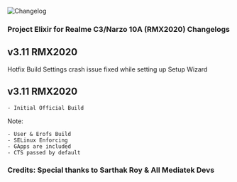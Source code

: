 ![Changelog](https://i.imgur.com/SDKuqap.png)

### Project Elixir for Realme C3/Narzo 10A (RMX2020) Changelogs

## v3.11 RMX2020
Hotfix Build
Settings crash issue fixed while setting up Setup Wizard

## v3.11 RMX2020
```
- Initial Official Build
```
Note:
```
- User & Erofs Build
- SELinux Enforcing
- GApps are included
- CTS passed by default
```
### Credits: Special thanks to Sarthak Roy & All Mediatek Devs
